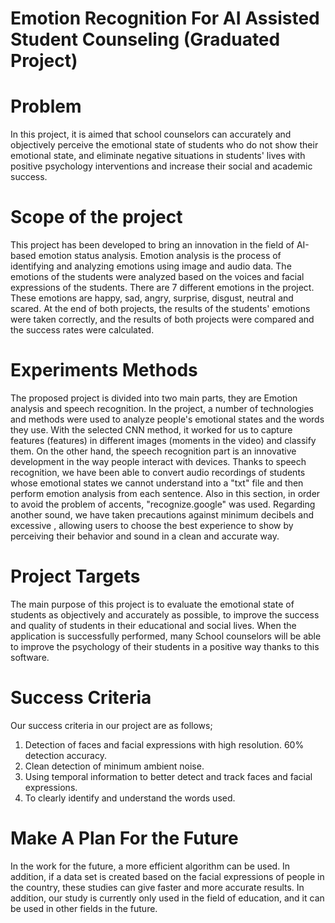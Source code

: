 # Emotion Recognition For AI Assisted Student Counseling (Graduated Project)

# Problem 
In this project, it is aimed that school counselors can accurately and objectively perceive the emotional state of students who do not show their emotional state, and eliminate negative situations in students' lives with positive psychology interventions and increase their social and academic success.

# Scope of the project
This project has been developed to bring an innovation in the field of AI-based emotion status analysis. Emotion analysis is the process of identifying and analyzing emotions using image and audio data. The emotions of the students were analyzed based on the voices and facial expressions of the students. There are 7 different emotions in the project. These emotions are happy, sad, angry, surprise, disgust, neutral and scared. At the end of both projects, the results of the students' emotions were taken correctly, and the results of both projects were compared and the success rates were calculated.

# Experiments Methods
The proposed project is divided into two main parts, they are Emotion analysis and speech recognition. In the project, a number of technologies and methods were used to analyze people's emotional states and the words they use. With the selected CNN method, it worked for us to capture features (features) in different images (moments in the video) and classify them. On the other hand, the speech recognition part is an innovative development in the way people interact with devices. Thanks to speech recognition, we have been able to convert audio recordings of students whose emotional states we cannot understand into a "txt" file and then perform emotion analysis from each sentence. Also in this section, in order to avoid the problem of accents, "recognize.google" was used. Regarding another sound, we have taken precautions against minimum decibels and excessive , allowing users to choose the best experience to show by perceiving their behavior and sound in a clean and accurate way.


# Project Targets
The main purpose of this project is to evaluate the emotional state of students as objectively and accurately as possible, to improve the success and quality of students in their educational and social lives. When the application is successfully performed, many School counselors will be able to improve the psychology of their students in a positive way thanks to this software.

# Success Criteria
Our success criteria in our project are as follows;
1. Detection of faces and facial expressions with high resolution. 60% detection accuracy.
2. Clean detection of minimum ambient noise.
3. Using temporal information to better detect and track faces and facial expressions. 
4. To clearly identify and understand the words used.

# Make A Plan For the Future
In the work for the future, a more efficient algorithm can be used. In addition, if a data set is created based on the facial expressions of people in the country, these studies can give faster and more accurate results. In addition, our study is currently only used in the field of education, and it can be used in other fields in the future.
